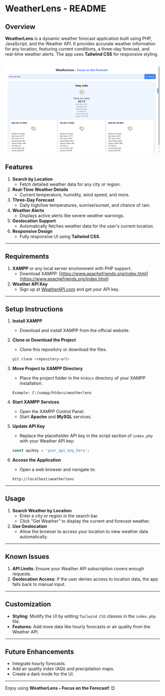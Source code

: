 # WeatherLens - README

## Overview
**WeatherLens** is a dynamic weather forecast application built using PHP, JavaScript, and the Weather API. It provides accurate weather information for any location, featuring current conditions, a three-day forecast, and real-time weather alerts. The app uses **Tailwind CSS** for responsive styling.

![WeatherLens](images/Screenshot%20(977).png)
---

## Features
1. **Search by Location**  
   - Fetch detailed weather data for any city or region.  
2. **Real-Time Weather Details**  
   - Current temperature, humidity, wind speed, and more.  
3. **Three-Day Forecast**  
   - Daily high/low temperatures, sunrise/sunset, and chance of rain.  
4. **Weather Alerts**  
   - Displays active alerts like severe weather warnings.  
5. **Geolocation Support**  
   - Automatically fetches weather data for the user's current location.  
6. **Responsive Design**  
   - Fully responsive UI using **Tailwind CSS**.  

---

## Requirements
1. **XAMPP** or any local server environment with PHP support.  
   - Download XAMPP: [https://www.apachefriends.org/index.html](https://www.apachefriends.org/index.html)  
2. **Weather API Key**  
   - Sign up at [WeatherAPI.com](https://www.weatherapi.com/) and get your API key.

---

## Setup Instructions
1. **Install XAMPP**  
   - Download and install XAMPP from the official website.  

2. **Clone or Download the Project**  
   - Clone this repository or download the files.  
   ```bash
   git clone <repository-url>
   ```

3. **Move Project to XAMPP Directory**  
   - Place the project folder in the `htdocs` directory of your XAMPP installation.  
   ```plaintext
   Example: C:/xampp/htdocs/weatherlens
   ```

4. **Start XAMPP Services**  
   - Open the XAMPP Control Panel.  
   - Start **Apache** and **MySQL** services.  

5. **Update API Key**  
   - Replace the placeholder API key in the script section of `index.php` with your Weather API key:
   ```php
   const apiKey = 'your_api_key_here';
   ```

6. **Access the Application**  
   - Open a web browser and navigate to:
   ```plaintext
   http://localhost/weatherlens
   ```

---

## Usage
1. **Search Weather by Location**  
   - Enter a city or region in the search bar.  
   - Click "Get Weather" to display the current and forecast weather.  
2. **Use Geolocation**  
   - Allow the browser to access your location to view weather data automatically.  

---

## Known Issues
1. **API Limits**: Ensure your Weather API subscription covers enough requests.  
2. **Geolocation Access**: If the user denies access to location data, the app falls back to manual input.  

---

## Customization
- **Styling**: Modify the UI by editing `Tailwind CSS` classes in the `index.php` file.  
- **Features**: Add more data like hourly forecasts or air quality from the Weather API.  

---

## Future Enhancements
- Integrate hourly forecasts.  
- Add air quality index (AQI) and precipitation maps.  
- Create a dark mode for the UI.  

---

Enjoy using **WeatherLens – Focus on the Forecast!** 😊
